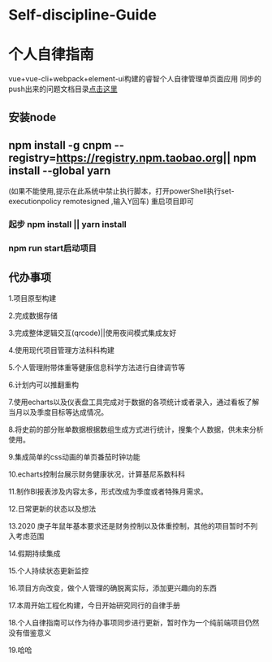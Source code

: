 # Self-discipline-Guide
# 个人自律指南
vue+vue-cli+webpack+element-ui构建的睿智个人自律管理单页面应用
同步的push出来的问题文档目录[点击这里](https://github.com/miles97/projectDailyQuestion/blob/master/disciplineSync.md)
## 安装node  

## npm install -g cnpm --registry=https://registry.npm.taobao.org|| npm install --global yarn

(如果不能使用,提示在此系统中禁止执行脚本，打开powerShell执行set-executionpolicy remotesigned ,输入Y回车) 重启项目即可

### 起步 npm install || yarn install 

### npm run start启动项目


## 代办事项

1.项目原型构建

2.完成数据存储

3.完成整体逻辑交互(qrcode)||使用夜间模式集成友好

4.使用现代项目管理方法科科构建

5.个人管理附带体重等健康信息科学方法进行自律调节等

6.计划内可以推翻重构

7.使用echarts以及仪表盘工具完成对于数据的各项统计或者录入，通过看板了解当月以及季度目标等达成情况。

8.将史前的部分账单数据根据数组生成方式进行统计，搜集个人数据，供未来分析使用。

9.集成简单的css动画的单页番茄时钟功能

10.echarts控制台展示财务健康状况，计算基尼系数科科

11.制作BI报表涉及内容太多，形式改成为季度或者特殊月需求。

12.日常更新的状态以及想法

13.2020 庚子年鼠年基本要求还是财务控制以及体重控制，其他的项目暂时不列入考虑范围

14.假期持续集成

15.个人持续状态更新监控

16.项目方向改变，做个人管理的确脱离实际，添加更兴趣向的东西

17.本周开始工程化构建，今日开始研究同行的自律手册

18.个人自律指南可以作为待办事项同步进行更新，暂时作为一个纯前端项目仍然没有借鉴意义

19.哈哈
